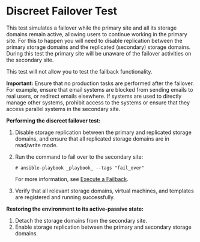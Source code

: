 # Discreet Failover Test

This test simulates a failover while the primary site and all its storage domains remain active, allowing users to continue working in the primary site. For this to happen you will need to disable replication between the primary storage domains and the replicated (secondary) storage domains. During this test the primary site will be unaware of the failover activities on the secondary site.

This test will not allow you to test the failback functionality.

**Important:** Ensure that no production tasks are performed after the failover. For example, ensure that email systems are blocked from sending emails to real users, or redirect emails elsewhere. If systems are used to directly manage other systems, prohibit access to the systems or ensure that they access parallel systems in the secondary site.

**Performing the discreet failover test:**

1. Disable storage replication between the primary and replicated storage domains, and ensure that all replicated storage domains are in read/write mode.

2. Run the command to fail over to the secondary site:

   ```
   # ansible-playbook _playbook_ --tags "fail_over"
   ```

   For more information, see [Execute a Failback](../execute_failback).

3. Verify that all relevant storage domains, virtual machines, and templates are registered and running successfully.


**Restoring the environment to its active-passive state:**

1. Detach the storage domains from the secondary site.
2. Enable storage replication between the primary and secondary storage domains.
